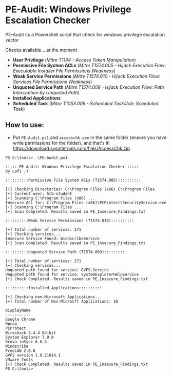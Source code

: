 # PE-Audit: Windows Privilege Escalation Checker
PE-Audit its a Powershell script that check for windows privilege escalation vector

Checks available... at the moment
- **User Privilege** (*Mitre T1134 - Access Token Manipulation*)
- **Permissive File System ACLs** (*Mitre T1574.005 - Hijack Execution Flow: Executable Installer File Permissions Weakness*)
- **Weak Service Permissions** (*Mitre T1574.010 - Hijack Execution Flow: Services File Permissions Weakness*)
- **Unquoted Service Path** (*Mitre T1574.009 - Hijack Execution Flow: Path Interception by Unquoted Path*)
- **Installed Applications**
- **Scheduled Task** (*Mitre T1053.005 - Scheduled Task/Job: Scheduled Task*)

## How to use:
- Put `PE-Audit.ps1` and `accesschk.exe` in the same folder (ensure you have write permissions for the folder), and that's it!
https://download.sysinternals.com/files/AccessChk.zip

```
PS C:\tools> .\PE-Audit.ps1

::::: PE-Audit: Windows Privilege Escalation Checker :::::
by Lof1 ;)

::::::::::Permissive File System ACLs (T1574.005)::::::::::

[+] Checking Directories: C:\Program Files (x86) C:\Program Files
[+] Current user: htb-student
[+] Scanning C:\Program Files (x86) ...
Insecure ACL for: C:\Program Files (x86)\PCProtect\SecurityService.exe
[+] Scanning C:\Program Files ...
[+] Scan Completed. Results saved in PE_Insecure_Findings.txt

::::::::::Weak Service Permissions (T1574.010)::::::::::

[+] Total number of services: 271
[+] Checking services...
Insecure Service Found: WindscribeService
[+] Scan Completed. Results saved in PE_Insecure_Findings.txt

::::::::::Unquoted Service Path (T1574.009)::::::::::

[+] Total number of services: 271
[+] Checking services...
Unquoted path found for service: GVFS.Service
Unquoted path found for service: SystemExplorerHelpService
[+] Check Completed. Results saved in PE_Insecure_Findings.txt

::::::::::Installed Applications::::::::::

[+] Checking non-Microsoft Applications...
[+] Total number of Non-Microsft Applications: 10

DisplayName
-----------
Google Chrome
Npcap
PCProtect
Wireshark 3.4.4 64-bit
System Explorer 7.0.0
Druva inSync 6.6.3
Windscribe
FreeLAN 2.0.0
GVFS version 1.0.21014.1
VMware Tools
[+] Check Completed. Results saved in PE_Insecure_Findings.txt
PS C:\tools> 
```
